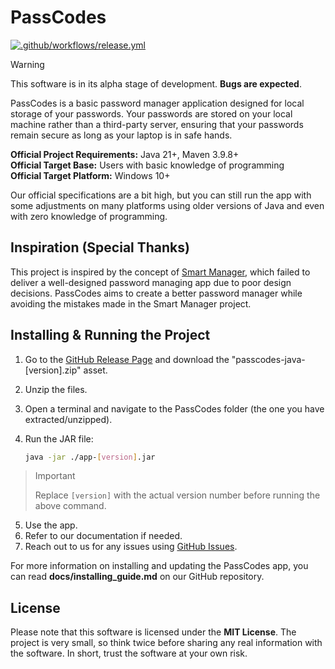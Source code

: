 # PassCodes

[![.github/workflows/release.yml](https://github.com/JeelDobariya38/PassCodes/actions/workflows/release.yml/badge.svg)](https://github.com/JeelDobariya38/PassCodes/actions/workflows/release.yml)

> [!WARNING]
> This software is in its alpha stage of development. **Bugs are expected**.

PassCodes is a basic password manager application designed for local storage of your passwords.
Your passwords are stored on your local machine rather than a third-party server, 
ensuring that your passwords remain secure as long as your laptop is in safe hands.

**Official Project Requirements:** Java 21+, Maven 3.9.8+  
**Official Target Base:** Users with basic knowledge of programming  
**Official Target Platform:** Windows 10+

Our official specifications are a bit high, 
but you can still run the app with some adjustments on many platforms using older versions of Java 
and even with zero knowledge of programming.

## Inspiration (Special Thanks)

This project is inspired by the concept of [Smart Manager](https://github.com/JeelDobariya38/Smart-Manager),
which failed to deliver a well-designed password managing app due to poor design decisions. 
PassCodes aims to create a better password manager while avoiding the mistakes made in the Smart Manager project.

## Installing & Running the Project

1. Go to the [GitHub Release Page](https://github.com/JeelDobariya38/PassCodes/releases) and download the "passcodes-java-[version].zip" asset.
2. Unzip the files.
3. Open a terminal and navigate to the PassCodes folder (the one you have extracted/unzipped).
4. Run the JAR file:

    ```bash
    java -jar ./app-[version].jar
    ```

> > [!IMPORTANT]
> > Replace `[version]` with the actual version number before running the above command.

5. Use the app.
6. Refer to our documentation if needed.
7. Reach out to us for any issues using [GitHub Issues](https://github.com/JeelDobariya38/PassCodes/issues).

For more information on installing and updating the PassCodes app, 
you can read **docs/installing_guide.md** on our GitHub repository.

## License

Please note that this software is licensed under the **MIT License**. 
The project is very small, so think twice before sharing any real information with the software. 
In short, trust the software at your own risk.
